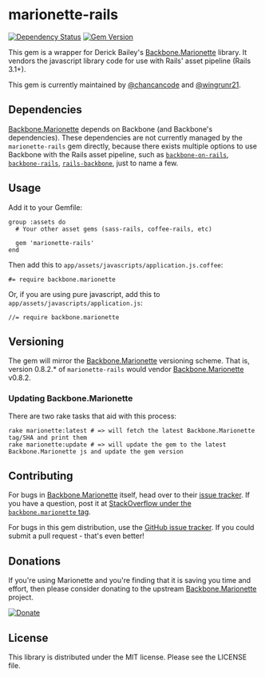marionette-rails
================

[![Dependency Status](https://gemnasium.com/chancancode/marionette-rails.png)](https://gemnasium.com/chancancode/marionette-rails) [![Gem Version](https://badge.fury.io/rb/marionette-rails.png)](http://badge.fury.io/rb/marionette-rails)

This gem is a wrapper for Derick Bailey's [Backbone.Marionette](https://github.com/marionettejs/backbone.marionette) library. It vendors the javascript library code for use with Rails' asset pipeline (Rails 3.1+).

This gem is currently maintained by [@chancancode](https://github.com/chancancode/) and [@wingrunr21](https://github.com/wingrunr21).

## Dependencies

[Backbone.Marionette](https://github.com/marionettejs/backbone.marionette) depends on Backbone (and Backbone's dependencies). These dependencies are not currently managed by the `marionette-rails` gem directly, because there exists multiple options to use Backbone with the Rails asset pipeline, such as [`backbone-on-rails`](https://github.com/meleyal/backbone-on-rails), [`backbone-rails`](https://github.com/aflatter/backbone-rails), [`rails-backbone`](https://github.com/codebrew/backbone-rails), just to name a few.

## Usage

Add it to your Gemfile:

    group :assets do
      # Your other asset gems (sass-rails, coffee-rails, etc)

      gem 'marionette-rails'
    end

Then add this to `app/assets/javascripts/application.js.coffee`:

    #= require backbone.marionette

Or, if you are using pure javascript, add this to `app/assets/javascripts/application.js`:

    //= require backbone.marionette


## Versioning

The gem will mirror the [Backbone.Marionette](https://github.com/marionettejs/backbone.marionette) versioning scheme. That is, version 0.8.2.* of `marionette-rails` would vendor [Backbone.Marionette](https://github.com/marionettejs/backbone.marionette) v0.8.2.

### Updating Backbone.Marionette

There are two rake tasks that aid with this process:

    rake marionette:latest # => will fetch the latest Backbone.Marionette tag/SHA and print them
    rake marionette:update # => will update the gem to the latest Backbone.Marionette js and update the gem version

## Contributing

For bugs in [Backbone.Marionette](https://github.com/marionettejs/backbone.marionette) itself, head over to their [issue tracker](https://github.com/marionettejs/backbone.marionette/issues). If you have a question, post it at [StackOverflow under the `backbone.marionette` tag](http://stackoverflow.com/questions/tagged/backbone.marionette).

For bugs in this gem distribution, use the [GitHub issue tracker](https://github.com/chancancode/marionette-rails/issues). If you could submit a pull request - that's even better!

## Donations

If you're using Marionette and you're finding that it is saving you time and effort, then please consider donating to the upstream [Backbone.Marionette](https://github.com/marionettejs/backbone.marionette) project.

[![Donate](https://www.paypalobjects.com/en_US/i/btn/btn_donate_SM.gif)](https://www.paypal.com/cgi-bin/webscr?cmd=_s-xclick&hosted_button_id=7SJHYWJ487SF4)

## License

This library is distributed under the MIT license. Please see the LICENSE file.
